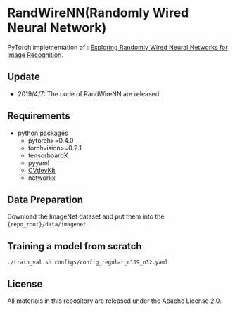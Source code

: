 # RandWireNN(Randomly Wired Neural Network)

PyTorch implementation of :
[Exploring Randomly Wired Neural Networks for Image Recognition](https://arxiv.org/abs/1904.01569).

## Update
- 2019/4/7: The code of RandWireNN are released.

## Requirements
- python packages
  - pytorch>=0.4.0
  - torchvision>=0.2.1
  - tensorboardX
  - pyyaml
  - [CVdevKit](https://github.com/JiaminRen/CVdevKit.git)
  - networkx
  
## Data Preparation
Download the ImageNet dataset and put them into the `{repo_root}/data/imagenet`.

## Training a model from scratch
```
./train_val.sh configs/config_regular_c109_n32.yaml
```
## License
All materials in this repository are released under the  Apache License 2.0.
